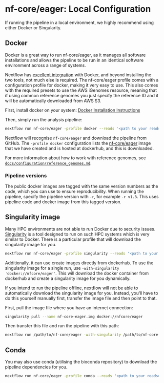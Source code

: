 # nf-core/eager: Local Configuration

If running the pipeline in a local environment, we highly recommend using either Docker or Singularity.

## Docker
Docker is a great way to run nf-core/eager, as it manages all software installations and allows the pipeline to be run in an identical software environment across a range of systems.

Nextflow has [excellent integration](https://www.nextflow.io/docs/latest/docker.html) with Docker, and beyond installing the two tools, not much else is required. The nf-core/eager profile comes with a configuration profile for docker, making it very easy to use. This also comes with the required presets to use the AWS iGenomes resource, meaning that if using common reference genomes you just specify the reference ID and it will be automatically downloaded from AWS S3.

First, install docker on your system: [Docker Installation Instructions](https://docs.docker.com/engine/installation/)

Then, simply run the analysis pipeline:
```bash
nextflow run nf-core/eager -profile docker --reads '<path to your reads>' --pairedEnd
```

Nextflow will recognise `nf-core/eager` and download the pipeline from GitHub. The `-profile docker` configuration lists the [nf-core/eager](https://hub.docker.com/r/nfcore/eager/) image that we have created and is hosted at dockerhub, and this is downloaded.

For more information about how to work with reference genomes, see [`docs/configuration/reference_genomes.md`](docs/configuration/reference_genomes.md).

### Pipeline versions
The public docker images are tagged with the same version numbers as the code, which you can use to ensure reproducibility. When running the pipeline, specify the pipeline version with `-r`, for example `-r v1.3`. This uses pipeline code and docker image from this tagged version.


## Singularity image
Many HPC environments are not able to run Docker due to security issues. [Singularity](http://singularity.lbl.gov/) is a tool designed to run on such HPC systems which is very similar to Docker. There is a particular profile that will download the singularity image for you.

```bash
nextflow run nf-core/eager -profile singularity --reads '<path to your reads>' --pairedEnd
```

Additionally, it can use create images directly from dockerhub. To use the singularity image for a single run, use `-with-singularity 'docker://nfcore/eager'`. This will download the docker container from dockerhub and create a singularity image for you dynamically.

If you intend to run the pipeline offline, nextflow will not be able to automatically download the singularity image for you. Instead, you'll have to do this yourself manually first, transfer the image file and then point to that.

First, pull the image file where you have an internet connection:

```bash
singularity pull --name nf-core-eager.img docker://nfcore/eager
```

Then transfer this file and run the pipeline with this path:

```bash
nextflow run /path/to/nf-core/eager -with-singularity /path/to/nf-core-eager.img --reads --pairedEnd
```

## Conda

You may also use conda (utilising the bioconda repository) to download the pipeline dependencies for you.

```bash
nextflow run nf-core/eager -profile conda --reads '<path to your reads>' --pairedEnd
```

